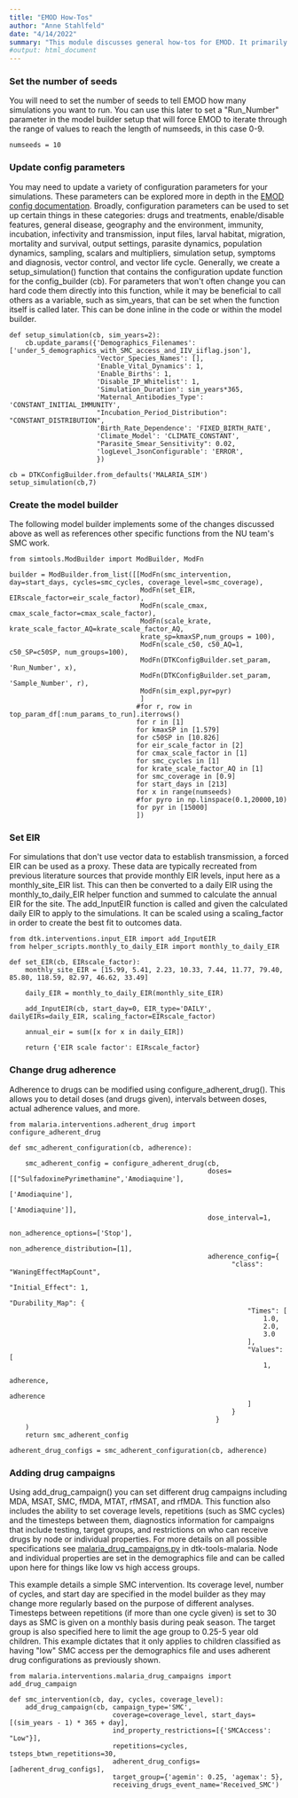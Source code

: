 ```yaml
---
title: "EMOD How-Tos"
author: "Anne Stahlfeld"
date: "4/14/2022"
summary: "This module discusses general how-tos for EMOD. It primarily focuses on how to change various parameters using python."
#output: html_document
---
```


### Set the number of seeds

You will need to set the number of seeds to tell EMOD how many simulations you want to run. You can use this later to set a "Run_Number" parameter in the model builder setup that will force EMOD to iterate through the range of values to reach the length of numseeds, in this case 0-9.

```{python}
numseeds = 10 
```

### Update config parameters

You may need to update a variety of configuration parameters for your simulations. These parameters can be explored more in depth in the [EMOD config documentation](https://docs.idmod.org/projects/emod-malaria/en/latest/parameter-configuration.html). Broadly, configuration parameters can be used to set up certain things in these categories: drugs and treatments, enable/disable features, general disease, geography and the environment, immunity, incubation, infectivity and transmission, input files, larval habitat, migration, mortality and survival, output settings, parasite dynamics, population dynamics, sampling, scalars and multipliers, simulation setup, symptoms and diagnosis, vector control, and vector life cycle. Generally, we create a setup_simulation() function that contains the configuration update function for the config_builder (cb). For parameters that won't often change you can hard code them directly into this function, while it may be beneficial to call others as a variable, such as sim_years, that can be set when the function itself is called later. This can be done inline in the code or within the model builder.

```{python}
def setup_simulation(cb, sim_years=2):
    cb.update_params({'Demographics_Filenames': ['under_5_demographics_with_SMC_access_and_IIV_iiflag.json'],
                      'Vector_Species_Names': [],
                      'Enable_Vital_Dynamics': 1,
                      'Enable_Births': 1,
                      'Disable_IP_Whitelist': 1,
                      'Simulation_Duration': sim_years*365,
                      'Maternal_Antibodies_Type': 'CONSTANT_INITIAL_IMMUNITY',
                      "Incubation_Period_Distribution": "CONSTANT_DISTRIBUTION",
                      'Birth_Rate_Dependence': 'FIXED_BIRTH_RATE',
                      'Climate_Model': 'CLIMATE_CONSTANT',
                      "Parasite_Smear_Sensitivity": 0.02,
                      'logLevel_JsonConfigurable': 'ERROR',
                      })
                      
cb = DTKConfigBuilder.from_defaults('MALARIA_SIM')
setup_simulation(cb,7)
```

### Create the model builder

The following model builder implements some of the changes discussed above as well as references other specific functions from the NU team's SMC work.

```{python}
from simtools.ModBuilder import ModBuilder, ModFn

builder = ModBuilder.from_list([[ModFn(smc_intervention, day=start_days, cycles=smc_cycles, coverage_level=smc_coverage),
                                 ModFn(set_EIR, EIRscale_factor=eir_scale_factor),
                                 ModFn(scale_cmax, cmax_scale_factor=cmax_scale_factor),
                                 ModFn(scale_krate, krate_scale_factor_AQ=krate_scale_factor_AQ,
                                 krate_sp=kmaxSP,num_groups = 100),
                                 ModFn(scale_c50, c50_AQ=1, c50_SP=c50SP, num_groups=100),
                                 ModFn(DTKConfigBuilder.set_param, 'Run_Number', x),
                                 ModFn(DTKConfigBuilder.set_param, 'Sample_Number', r),
                                 ModFn(sim_expl,pyr=pyr)
                                 ]
                                #for r, row in top_param_df[:num_params_to_run].iterrows()
                                for r in [1] 
                                for kmaxSP in [1.579]
                                for c50SP in [10.826]
                                for eir_scale_factor in [2]
                                for cmax_scale_factor in [1]
                                for smc_cycles in [1]
                                for krate_scale_factor_AQ in [1]
                                for smc_coverage in [0.9]
                                for start_days in [213]
                                for x in range(numseeds)
                                #for pyro in np.linspace(0.1,20000,10)
                                for pyr in [15000]
                                ])
```

### Set EIR 

For simulations that don't use vector data to establish transmission, a forced EIR can be used as a proxy. These data are typically recreated from previous literature sources that provide monthly EIR levels, input here as a monthly_site_EIR list. This can then be converted to a daily EIR using the monthly_to_daily_EIR helper function and summed to calculate the annual EIR for the site. The add_InputEIR function is called and given the calculated daily EIR to apply to the simulations. It can be scaled using a scaling_factor in order to create the best fit to outcomes data.

```{python}
from dtk.interventions.input_EIR import add_InputEIR
from helper_scripts.monthly_to_daily_EIR import monthly_to_daily_EIR

def set_EIR(cb, EIRscale_factor):
    monthly_site_EIR = [15.99, 5.41, 2.23, 10.33, 7.44, 11.77, 79.40, 85.80, 118.59, 82.97, 46.62, 33.49]
    
    daily_EIR = monthly_to_daily_EIR(monthly_site_EIR)
   
    add_InputEIR(cb, start_day=0, EIR_type='DAILY', dailyEIRs=daily_EIR, scaling_factor=EIRscale_factor)

    annual_eir = sum([x for x in daily_EIR])
  
    return {'EIR scale factor': EIRscale_factor}
```

### Change drug adherence

Adherence to drugs can be modified using configure_adherent_drug(). This allows you to detail doses (and drugs given), intervals between doses, actual adherence values, and more.

```{python}
from malaria.interventions.adherent_drug import configure_adherent_drug

def smc_adherent_configuration(cb, adherence):

    smc_adherent_config = configure_adherent_drug(cb,
                                                  doses=[["SulfadoxinePyrimethamine",'Amodiaquine'],
                                                         ['Amodiaquine'],
                                                         ['Amodiaquine']],
                                                  dose_interval=1,
                                                  non_adherence_options=['Stop'],
                                                  non_adherence_distribution=[1],
                                                  adherence_config={
                                                        "class": "WaningEffectMapCount",
                                                        "Initial_Effect": 1,
                                                        "Durability_Map": {
                                                            "Times": [
                                                                1.0,
                                                                2.0,
                                                                3.0
                                                            ],
                                                            "Values": [
                                                                1,
                                                                adherence,
                                                                adherence
                                                            ]
                                                        }
                                                    }
    )
    return smc_adherent_config
    
adherent_drug_configs = smc_adherent_configuration(cb, adherence)
```

### Adding drug campaigns

Using add_drug_campaign() you can set different drug campaigns including MDA, MSAT, SMC, fMDA, MTAT, rfMSAT, and rfMDA. This function also includes the ability to set coverage levels, repetitions (such as SMC cycles) and the timesteps between them, diagnostics information for campaigns that include testing, target groups, and restrictions on who can receive drugs by node or individual properties. For more details on all possible specifications see [malaria_drug_campaigns.py](https://github.com/InstituteforDiseaseModeling/dtk-tools-malaria/blob/master/malaria/interventions/malaria_drug_campaigns.py) in dtk-tools-malaria. Node and individual properties are set in the demographics file and can be called upon here for things like low vs high access groups.

This example details a simple SMC intervention. Its coverage level, number of cycles, and start day are specified in the model builder as they may change more regularly based on the purpose of different analyses. Timesteps between repetitions (if more than one cycle given) is set to 30 days as SMC is given on a monthly basis during peak season. The target group is also specified here to limit the age group to 0.25-5 year old children. This example dictates that it only applies to children classified as having "low" SMC access per the demographics file and uses adherent drug configurations as previously shown.

```{python}
from malaria.interventions.malaria_drug_campaigns import add_drug_campaign

def smc_intervention(cb, day, cycles, coverage_level):
    add_drug_campaign(cb, campaign_type='SMC',
                          coverage=coverage_level, start_days=[(sim_years - 1) * 365 + day],
                          ind_property_restrictions=[{'SMCAccess': "Low"}],
                          repetitions=cycles, tsteps_btwn_repetitions=30,
                          adherent_drug_configs=[adherent_drug_configs],
                          target_group={'agemin': 0.25, 'agemax': 5},
                          receiving_drugs_event_name='Received_SMC')
```
